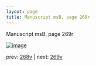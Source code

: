 ```yaml
---
layout: page
title: Manuscript msB, page 269r
---
```


Manuscript msB, page 269r

[![image](http://www.homermultitext.org/iipsrv?OBJ=IIP,1.0&FIF=/project/homer/pyramidal/deepzoom/hmt/vbbifolio/pending/vb_268v_269r.tif&WID=100&CVT=JPEG)](http://www.homermultitext.org/ict2/?urn=urn:cite2:hmt:vbbifolio.pending:vb_268v_269r)

prev:  [268v](../268v) | next:  [269v](../269v)

